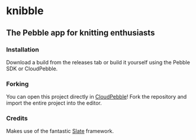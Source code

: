 # knibble
## The Pebble app for knitting enthusiasts

### Installation

Download a build from the releases tab or build it yourself using the Pebble SDK or CloudPebble.

### Forking

You can open this project directly in [CloudPebble](http://cloudpebble.net)! Fork the repository and import the entire project into the editor.


### Credits

Makes use of the fantastic [Slate](https://github.com/pebble/slate) framework.
